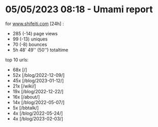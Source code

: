 # 05/05/2023 08:18 - Umami report
for www.shifeiti.com [24h] :

 - 285 (-14) page views
 - 99 (-13) uniques
 - 70 (-8) bounces
 - 5h 48' 49'' (50'') totaltime


top 10 urls:
 - 68x [/]
 - 52x [/blog/2022-12-09/]
 - 45x [/blog/2023-01-12/]
 - 21x [/wiki/]
 - 19x [/blog/2022-12-22/]
 - 16x [/about/]
 - 14x [/blog/2022-05-07/]
 - 5x [/bbtalk/]
 - 4x [/blog/2022-05-24/]
 - 4x [/blog/2023-02-03/]


